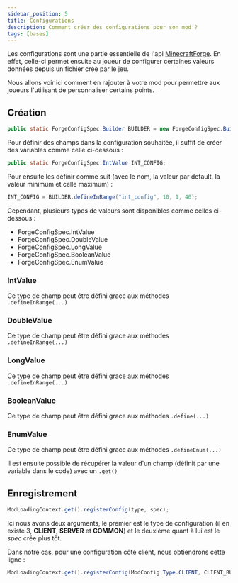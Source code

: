 ```yaml
---
sidebar_position: 5
title: Configurations
description: Comment créer des configurations pour son mod ?
tags: [bases]
---
```


Les configurations sont une partie essentielle de l'api [MinecraftForge](http://minecraftforge.net/). En effet, celle-ci permet ensuite au joueur de configurer certaines valeurs données depuis un fichier crée par le jeu.

Nous allons voir ici comment en rajouter à votre mod pour permettre aux joueurs l'utilisant de personnaliser certains points.

## Création

```java
public static ForgeConfigSpec.Builder BUILDER = new ForgeConfigSpec.Builder();
```

Pour définir des champs dans la configuration souhaitée, il suffit de créer des variables comme celle ci-dessous :

```java
public static ForgeConfigSpec.IntValue INT_CONFIG;
```

Pour ensuite les définir comme suit (avec le nom, la valeur par default, la valeur minimum et celle maximum) :

```java
INT_CONFIG = BUILDER.defineInRange("int_config", 10, 1, 40);
```

Cependant, plusieurs types de valeurs sont disponibles comme celles ci-dessous : 

- ForgeConfigSpec.IntValue
- ForgeConfigSpec.DoubleValue
- ForgeConfigSpec.LongValue
- ForgeConfigSpec.BooleanValue
- ForgeConfigSpec.EnumValue

### IntValue

Ce type de champ peut être défini grace aux méthodes `.defineInRange(...)`

### DoubleValue

Ce type de champ peut être défini grace aux méthodes `.defineInRange(...)`

### LongValue

Ce type de champ peut être défini grace aux méthodes `.defineInRange(...)`

### BooleanValue

Ce type de champ peut être défini grace aux méthodes `.define(...)`

### EnumValue

Ce type de champ peut être défini grace aux méthodes `.defineEnum(...)`

Il est ensuite possible de récupérer la valeur d'un champ (définit par une variable dans le code) avec un `.get()`

## Enregistrement

```java
ModLoadingContext.get().registerConfig(type, spec);
```

Ici nous avons deux arguments, le premier est le type de configuration (il en existe 3, **CLIENT**, **SERVER** et **COMMON**) et le deuxième quant à lui est le _spec_ crée plus tôt.

Dans notre cas, pour une configuration côté client, nous obtiendrons cette ligne :

```java
ModLoadingContext.get().registerConfig(ModConfig.Type.CLIENT, CLIENT_BUILDER.build());
```